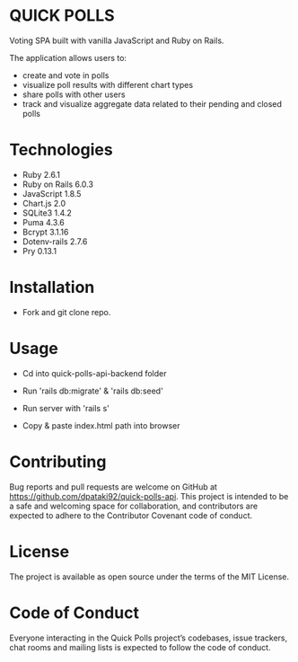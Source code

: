 # QUICK POLLS

Voting SPA built with vanilla JavaScript and Ruby on Rails. 

The application allows users to:

- create and vote in polls
- visualize poll results with different chart types
- share polls with other users
- track and visualize aggregate data related to their pending and closed polls

# Technologies

- Ruby 2.6.1
- Ruby on Rails 6.0.3
- JavaScript 1.8.5
- Chart.js 2.0
- SQLite3 1.4.2
- Puma 4.3.6
- Bcrypt 3.1.16
- Dotenv-rails 2.7.6
- Pry 0.13.1

# Installation

- Fork and git clone repo. 

# Usage

- Cd into quick-polls-api-backend folder

- Run 'rails db:migrate' & 'rails db:seed'

- Run server with 'rails s'

- Copy & paste index.html path into browser

# Contributing

Bug reports and pull requests are welcome on GitHub at https://github.com/dpataki92/quick-polls-api. This project is intended to be a safe and welcoming space for collaboration, and contributors are expected to adhere to the Contributor Covenant code of conduct.

# License

The project is available as open source under the terms of the MIT License.

# Code of Conduct

Everyone interacting in the Quick Polls project’s codebases, issue trackers, chat rooms and mailing lists is expected to follow the code of conduct.
